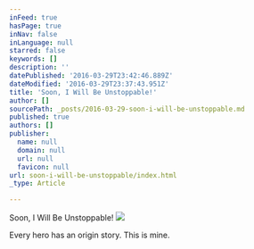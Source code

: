 ```yaml
---
inFeed: true
hasPage: true
inNav: false
inLanguage: null
starred: false
keywords: []
description: ''
datePublished: '2016-03-29T23:42:46.889Z'
dateModified: '2016-03-29T23:37:43.951Z'
title: 'Soon, I Will Be Unstoppable!'
author: []
sourcePath: _posts/2016-03-29-soon-i-will-be-unstoppable.md
published: true
authors: []
publisher:
  name: null
  domain: null
  url: null
  favicon: null
url: soon-i-will-be-unstoppable/index.html
_type: Article

---
```

Soon, I Will Be Unstoppable!
![](https://the-grid-user-content.s3-us-west-2.amazonaws.com/66c22633-6767-4657-8e52-d53ab85ece41.jpg)

Every hero has an origin story.  This is mine.